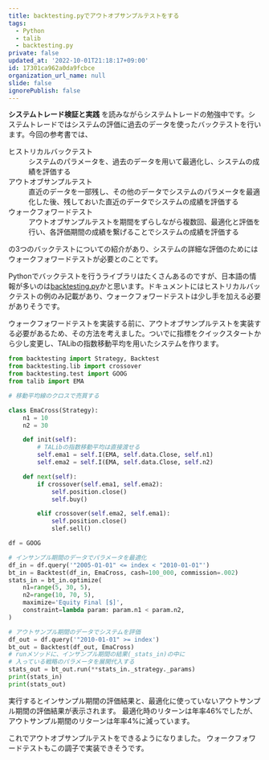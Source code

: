 ```yaml
---
title: backtesting.pyでアウトオブサンプルテストをする
tags:
  - Python
  - talib
  - backtesting.py
private: false
updated_at: '2022-10-01T21:18:17+09:00'
id: 17301ca962a0da9fcbce
organization_url_name: null
slide: false
ignorePublish: false
---
```

**システムトレード検証と実践** を読みながらシステムトレードの勉強中です。システムトレードではシステムの評価に過去のデータを使ったバックテストを行います。今回の参考書では、

<dl>
<dt>ヒストリカルバックテスト</dt>
<dd>
システムのパラメータを、過去のデータを用いて最適化し、システムの成績を評価する
</dd>
<dt>アウトオブサンプルテスト</dt>
<dd>
直近のデータを一部残し、その他のデータでシステムのパラメータを最適化した後、残しておいた直近のデータでシステムの成績を評価する
</dd>
<dt>ウォークフォワードテスト</dt>
<dd>
アウトオブサンプルテストを期間をずらしながら複数回、最適化と評価を行い、各評価期間の成績を繋げることでシステムの成績を評価する
</dd>
</dl>

の3つのバックテストについての紹介があり、システムの詳細な評価のためにはウォークフォワードテストが必要とのことです。

Pythonでバックテストを行うライブラリはたくさんあるのですが、日本語の情報が多いのは[backtesting.py](https://kernc.github.io/backtesting.py/)かと思います。ドキュメントにはヒストリカルバックテストの例のみ記載があり、ウォークフォワードテストは少し手を加える必要がありそうです。

ウォークフォワードテストを実装する前に、アウトオブサンプルテストを実装する必要があるため、その方法を考えました。ついでに指標をクイックスタートから少し変更し、TALibの指数移動平均を用いたシステムを作ります。

```python
from backtesting import Strategy, Backtest
from backtesting.lib import crossover
from backtesting.test import GOOG
from talib import EMA

# 移動平均線のクロスで売買する

class EmaCross(Strategy):
    n1 = 10
    n2 = 30

    def init(self):
        # TALibの指数移動平均は直接渡せる
        self.ema1 = self.I(EMA, self.data.Close, self.n1)
        self.ema2 = self.I(EMA, self.data.Close, self.n2)

    def next(self):
        if crossover(self.ema1, self.ema2):
            self.position.close()
            self.buy()

        elif crossover(self.ema2, self.ema1):
            self.position.close()
            slef.sell()

df = GOOG

# インサンプル期間のデータでパラメータを最適化
df_in = df.query('"2005-01-01" <= index < "2010-01-01"')
bt_in = Backtest(df_in, EmaCross, cash=100_000, commission=.002)
stats_in = bt_in.optimize(
    n1=range(5, 30, 5),
    n2=range(10, 70, 5),
    maximize='Equity Final [$]',
    constraint=lambda param: param.n1 < param.n2,
)

# アウトサンプル期間のデータでシステムを評価
df_out = df.query('"2010-01-01" >= index')
bt_out = Backtest(df_out, EmaCross)
# runメソッドに、インサンプル期間の結果(_stats_in)の中に
# 入っている戦略のパラメータを展開代入する
stats_out = bt_out.run(**stats_in._strategy._params) 
print(stats_in)
print(stats_out)
```

実行するとインサンプル期間の評価結果と、最適化に使っていないアウトサンプル期間の評価結果が表示されます。
最適化時のリターンは年率46%でしたが、アウトサンプル期間のリターンは年率4%に減っています。

これでアウトオブサンプルテストをできるようになりました。
ウォークフォワードテストもこの調子で実装できそうです。
